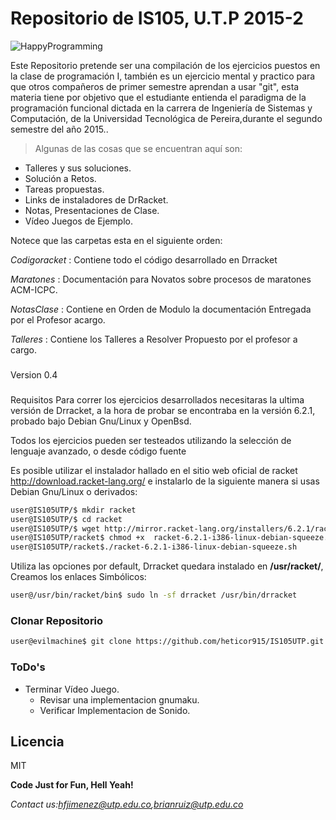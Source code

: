 # Repositorio de IS105, U.T.P 2015-2

![HappyProgramming](http://3.bp.blogspot.com/-AglId32_BNY/UOQa-hz-D7I/AAAAAAAAADg/HmoEgQS_BR4/s1600/wordle.png)

Este Repositorio pretende ser una compilación de los ejercicios puestos en la clase de programación I, también es un ejercicio mental y practico para que otros compañeros de primer semestre aprendan a usar "git", esta materia tiene por objetivo que el estudiante entienda el paradigma de la programación funcional dictada en la carrera de Ingeniería de Sistemas y Computación, de la Universidad Tecnológica de Pereira,durante el segundo semestre del año 2015..

>Algunas de las cosas que se encuentran aquí son:
  - Talleres y sus soluciones.
  - Solución a Retos.
  - Tareas propuestas.
  - Links de instaladores de DrRacket.
  - Notas, Presentaciones de Clase.
  - Vídeo Juegos de Ejemplo.

Notece que las carpetas esta en el siguiente orden:

*Codigoracket*
 : Contiene todo el código desarrollado en Drracket

*Maratones*
 : Documentación para Novatos sobre procesos de maratones ACM-ICPC.

*NotasClase*
 : Contiene en Orden de Modulo la documentación Entregada por el Profesor acargo.

*Talleres*
 : Contiene los Talleres a Resolver Propuesto por el profesor a cargo.


###
Version
0.4

### 
Requisitos
Para correr los ejercicios desarrollados necesitaras la ultima versión de Drracket, a la hora de probar se encontraba en la versión 6.2.1, probado bajo Debian Gnu/Linux y OpenBsd.

Todos los ejercicios pueden ser testeados utilizando la selección de lenguaje avanzado, o desde código fuente 

Es posible utilizar el instalador hallado en el sitio web oficial de racket <http://download.racket-lang.org/> e instalarlo de la siguiente manera si usas Debian Gnu/Linux o derivados:

```sh
user@IS105UTP/$ mkdir racket 
user@IS105UTP/$ cd racket 
user@IS105UTP/$ wget http://mirror.racket-lang.org/installers/6.2.1/racket-6.2.1-i386-linux-debian-squeeze.sh 
user@IS105UTP/racket$ chmod +x  racket-6.2.1-i386-linux-debian-squeeze.sh
user@IS105UTP/racket$./racket-6.2.1-i386-linux-debian-squeeze.sh
```

Utiliza las opciones por default, Drracket quedara instalado en
**/usr/racket/**, Creamos los enlaces Simbólicos:

```sh
user@/usr/bin/racket/bin$ sudo ln -sf drracket /usr/bin/drracket
```

### Clonar Repositorio

```sh
user@evilmachine$ git clone https://github.com/heticor915/IS105UTP.git 
```

### ToDo's

 - Terminar Vídeo Juego.
 	- Revisar una implementacion gnumaku.
 	- Verificar Implementacion de Sonido.

Licencia
----
MIT

**Code Just for Fun, Hell Yeah!**

*Contact us:hfjimenez@utp.edu.co,brianruiz@utp.edu.co*